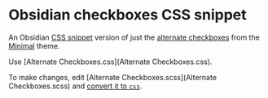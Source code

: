 # Obsidian checkboxes CSS snippet
An Obsidian [CSS snippet](https://help.obsidian.md/snippets) version of just the [alternate checkboxes](https://minimal.guide/checklists) from the [Minimal](https://github.com/kepano/obsidian-minimal) theme.

Use [Alternate Checkboxes.css](Alternate Checkboxes.css).

To make changes, edit [Alternate Checkboxes.scss](Alternate Checkboxes.scss) and [convert it to `css`](https://www.cssportal.com/scss-to-css/).
